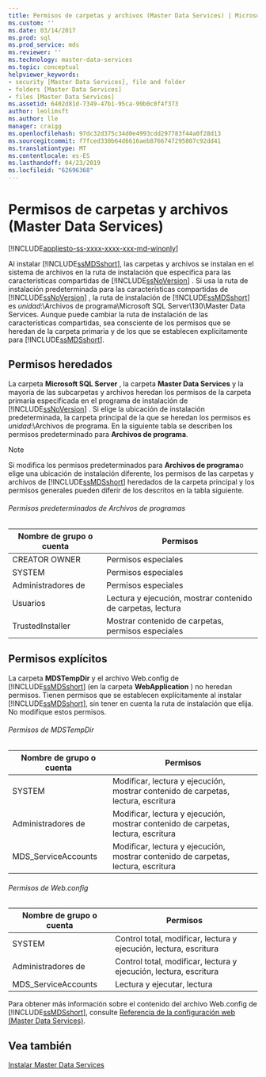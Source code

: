 ```yaml
---
title: Permisos de carpetas y archivos (Master Data Services) | Microsoft Docs
ms.custom: ''
ms.date: 03/14/2017
ms.prod: sql
ms.prod_service: mds
ms.reviewer: ''
ms.technology: master-data-services
ms.topic: conceptual
helpviewer_keywords:
- security [Master Data Services], file and folder
- folders [Master Data Services]
- files [Master Data Services]
ms.assetid: 6402d81d-7349-47b1-95ca-99b0c0f4f373
author: leolimsft
ms.author: lle
manager: craigg
ms.openlocfilehash: 97dc32d375c34d0e4993cdd297783f44a0f28d13
ms.sourcegitcommit: f7fced330b64d6616aeb8766747295807c92dd41
ms.translationtype: MT
ms.contentlocale: es-ES
ms.lasthandoff: 04/23/2019
ms.locfileid: "62696368"
---
```

# <a name="folder-and-file-permissions-master-data-services"></a>Permisos de carpetas y archivos (Master Data Services)

[!INCLUDE[appliesto-ss-xxxx-xxxx-xxx-md-winonly](../includes/appliesto-ss-xxxx-xxxx-xxx-md-winonly.md)]

  Al instalar [!INCLUDE[ssMDSshort](../includes/ssmdsshort-md.md)], las carpetas y archivos se instalan en el sistema de archivos en la ruta de instalación que especifica para las características compartidas de [!INCLUDE[ssNoVersion](../includes/ssnoversion-md.md)] . Si usa la ruta de instalación predeterminada para las características compartidas de [!INCLUDE[ssNoVersion](../includes/ssnoversion-md.md)] , la ruta de instalación de [!INCLUDE[ssMDSshort](../includes/ssmdsshort-md.md)] es *unidad*:\Archivos de programa\Microsoft SQL Server\130\Master Data Services. Aunque puede cambiar la ruta de instalación de las características compartidas, sea consciente de los permisos que se heredan de la carpeta primaria y de los que se establecen explícitamente para [!INCLUDE[ssMDSshort](../includes/ssmdsshort-md.md)].  
  
## <a name="inherited-permissions"></a>Permisos heredados  
 La carpeta **Microsoft SQL Server** , la carpeta **Master Data Services** y la mayoría de las subcarpetas y archivos heredan los permisos de la carpeta primaria especificada en el programa de instalación de [!INCLUDE[ssNoVersion](../includes/ssnoversion-md.md)] . Si elige la ubicación de instalación predeterminada, la carpeta principal de la que se heredan los permisos es *unidad*:\Archivos de programa. En la siguiente tabla se describen los permisos predeterminado para **Archivos de programa**.  
  
> [!NOTE]  
>  Si modifica los permisos predeterminados para **Archivos de programa**o elige una ubicación de instalación diferente, los permisos de las carpetas y archivos de [!INCLUDE[ssMDSshort](../includes/ssmdsshort-md.md)] heredados de la carpeta principal y los permisos generales pueden diferir de los descritos en la tabla siguiente.  
  
###### <a name="program-files-default-permissions"></a>Permisos predeterminados de Archivos de programas  
  
|Nombre de grupo o cuenta|Permisos|  
|---------------------------|-----------------|  
|CREATOR OWNER|Permisos especiales|  
|SYSTEM|Permisos especiales|  
|Administradores de|Permisos especiales|  
|Usuarios|Lectura y ejecución, mostrar contenido de carpetas, lectura|  
|TrustedInstaller|Mostrar contenido de carpetas, permisos especiales|  
  
## <a name="explicit-permissions"></a>Permisos explícitos  
 La carpeta **MDSTempDir** y el archivo Web.config de [!INCLUDE[ssMDSshort](../includes/ssmdsshort-md.md)] (en la carpeta **WebApplication** ) no heredan permisos. Tienen permisos que se establecen explícitamente al instalar [!INCLUDE[ssMDSshort](../includes/ssmdsshort-md.md)], sin tener en cuenta la ruta de instalación que elija. No modifique estos permisos.  
  
###### <a name="mdstempdir-permissions"></a>Permisos de MDSTempDir  
  
|Nombre de grupo o cuenta|Permisos|  
|---------------------------|-----------------|  
|SYSTEM|Modificar, lectura y ejecución, mostrar contenido de carpetas, lectura, escritura|  
|Administradores de|Modificar, lectura y ejecución, mostrar contenido de carpetas, lectura, escritura|  
|MDS_ServiceAccounts|Modificar, lectura y ejecución, mostrar contenido de carpetas, lectura, escritura|  
  
###### <a name="webconfig-permissions"></a>Permisos de Web.config  
  
|Nombre de grupo o cuenta|Permisos|  
|---------------------------|-----------------|  
|SYSTEM|Control total, modificar, lectura y ejecución, lectura, escritura|  
|Administradores de|Control total, modificar, lectura y ejecución, lectura, escritura|  
|MDS_ServiceAccounts|Lectura y ejecutar, lectura|  
  
 Para obtener más información sobre el contenido del archivo Web.config de [!INCLUDE[ssMDSshort](../includes/ssmdsshort-md.md)], consulte [Referencia de la configuración web &#40;Master Data Services&#41;](../master-data-services/web-configuration-reference-master-data-services.md).  
  
## <a name="see-also"></a>Vea también  
 [Instalar Master Data Services](../master-data-services/install-windows/install-master-data-services.md)  
  
  
